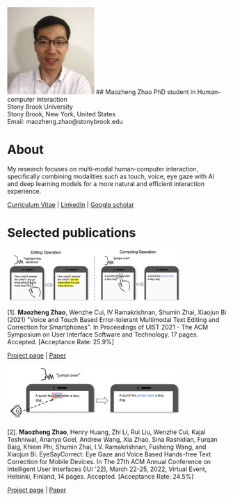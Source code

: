 
<img src="headshot.jpeg" width="200" >
## Maozheng Zhao
PhD student in Human-computer Interaction<br/>
Stony Brook University<br/>
Stony Brook, New York, United States<br/>
Email: maozheng.zhao@stonybrook.edu<br/>

# About
My research focuses on multi-modal human-computer interaction, specifically combining modalities such as touch, voice, eye gaze with AI and deep learning models for a more natural and efficient interaction experience.

[Curriculum Vitae](cv.pdf) | [LinkedIn](https://www.linkedin.com/in/maozheng-zhao-51079914a/) | [Google scholar](https://scholar.google.com/citations?hl=en&user=3wbgHbIAAAAJ)

# Selected publications



<img src="VT_teaser_cropped.png" width="400" >

[1]. **Maozheng Zhao**, Wenzhe Cui, IV Ramakrishnan, Shumin Zhai, Xiaojun Bi (2021) "Voice and Touch Based Error-tolerant Multimodal Text Editing and Correction for Smartphones". In Proceedings of UIST 2021 - The ACM Symposium on User Interface Software and Technology. 17 pages. Accepted. [Acceptance Rate: 25.9%]

[Project page](https://maozheng6.github.io/VT/) | [Paper](VT.pdf)

<img src="EyeSayCorrect_teaser.png" width="400" > 

[2]. **Maozheng Zhao**, Henry Huang, Zhi Li, Rui Liu, Wenzhe Cui, Kajal Toshniwal, Ananya Goel, Andrew Wang, Xia Zhao, Sina Rashidian, Furqan Baig, Khiem Phi, Shumin Zhai, I.V. Ramakrishnan, Fusheng Wang, and Xiaojun Bi. EyeSayCorrect: Eye Gaze and Voice Based Hands-free Text Correction for Mobile Devices. In The 27th ACM Annual Conference on Intelligent User Interfaces (IUI '22), March 22-25, 2022, Virtual Event, Helsinki, Finland, 14 pages. Accepted. [Acceptance Rate: 24.5%]

[Project page](https://maozheng6.github.io/EyeSayCorrect/) | [Paper](EyeSayCorrect_camera_ready.pdf)




